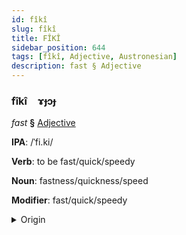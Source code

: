 ```yaml
---
id: fîkî
slug: fîkî
title: FÎKÎ
sidebar_position: 644
tags: [fîkî, Adjective, Austronesian]
description: fast § Adjective
---
```


### fîkî&emsp;<span kind="abugida">ɤɟɔɟ</span>

*fast* **§** [Adjective](../../tags/Adjective)

**IPA**: /ˈfi.ki/

**Verb**: to be fast/quick/speedy

**Noun**: fastness/quickness/speed

**Modifier**: fast/quick/speedy

<details>
    <summary>Origin</summary>
    Hawaiian wiki [ˈviki]<br/>
    <em>Austronesian Language Family</em>
</details>